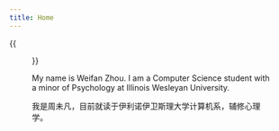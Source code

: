 ```yaml
---
title: Home
---
```


{{<figure src="Weifan.jpg" title="Photo taken in 2022 (照片拍摄于2022年)" width="450">}}

My name is Weifan Zhou. I am a Computer Science student with a minor of Psychology at Illinois Wesleyan University.   

我是周未凡，目前就读于伊利诺伊卫斯理大学计算机系，辅修心理学。  